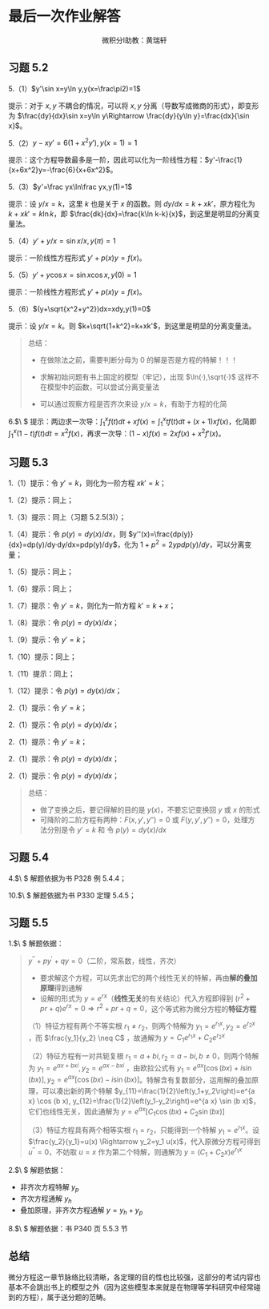 # 最后一次作业解答

<center>微积分Ⅰ助教：黄瑞轩</center>

## 习题 5.2

5.（1）$y'\sin x=y\ln y,y(x=\frac\pi2)=1$

提示：对于 $x,y$ 不耦合的情况，可以将 $x,y$ 分离（导数写成微商的形式），即变形为 $\frac{dy}{dx}\sin x=y\ln y\Rightarrow \frac{dy}{y\ln y}=\frac{dx}{\sin x}$。

5.（2）$y-xy'=6(1+x^2y'),y(x=1)=1$

提示：这个方程导数最多是一阶，因此可以化为一阶线性方程：$y'-\frac{1}{x+6x^2}y=-\frac{6}{x+6x^2}$。

5.（3）$y'=\frac yx\ln\frac yx,y(1)=1$

提示：设 $y/x=k$，这里 $k$ 也是关于 $x$ 的函数。则 $dy/dx=k+xk'$，原方程化为 $k+xk'=k\ln k$，即 $\frac{dk}{dx}=\frac{k\ln k-k}{x}$，到这里是明显的分离变量法。

5.（4）$y'+y/x=\sin x/x,y(\pi)=1$

提示：一阶线性方程形式 $y'+p(x)y=f(x)$。

5.（5）$y'+y\cos x=\sin x\cos x,y(0)=1$

提示：一阶线性方程形式 $y'+p(x)y=f(x)$。

5.（6）$(y+\sqrt{x^2+y^2})dx=xdy,y(1)=0$

提示：设 $y/x=k$。则 $k+\sqrt{1+k^2}=k+xk'$，到这里是明显的分离变量法。

> 总结：
>
> - 在做除法之前，需要判断分母为 0 的解是否是方程的特解！！！
> - 求解初始问题有书上固定的模型（牢记），出现 $\ln(·),\sqrt{·}$ 这样不在模型中的函数，可以尝试分离变量法
>
> - 可以通过观察方程是否齐次来设 $y/x=k$，有助于方程的化简

6.$\ $ 提示：两边求一次导：$\int_1^xf(t)dt+xf(x)=\int_1^xtf(t)dt+(x+1)xf(x)$，化简即 $\int_1^x(1-t)f(t)dt=x^2f(x)$，再求一次导：$(1-x)f(x)=2xf(x)+x^2f'(x)$。

## 习题 5.3

1.（1）提示：令 $y'=k$，则化为一阶方程 $xk'=k$；

1.（2）提示：同上；

1.（3）提示：同上（习题 5.2.5(3)）；

1.（4）提示：令 $p(y)=dy(x)/dx$，则 $y''(x)=\frac{dp(y)}{dx}=dp(y)/dy·dy/dx=pdp(y)/dy$，化为 $1+p^2=2ypdp(y)/dy$，可以分离变量；

1.（5）提示：同上；

1.（6）提示：同上；

1.（7）提示：令 $y'=k$，则化为一阶方程 $k'=k+x$；

1.（8）提示：令 $p(y)=dy(x)/dx$；

1.（9）提示：令 $y'=k$；

1.（10）提示：同上；

1.（11）提示：同上；

1.（12）提示：令 $p(y)=dy(x)/dx$；

2.（1）提示：令 $y'=k$；

2.（1）提示：令 $p(y)=dy(x)/dx$；

2.（1）提示：令 $y'=k$；

2.（1）提示：令 $p(y)=dy(x)/dx$；

2.（1）提示：令 $p(y)=dy(x)/dx$；

> 总结：
>
> - 做了变换之后，要记得解的目的是 $y(x)$，不要忘记变换回 $y$ 或 $x$ 的形式
> - 可降阶的二阶方程有两种：$F(x,y',y'')=0$ 或 $F(y,y',y'')=0$，处理方法分别是令 $y'=k$ 和 令 $p(y)=dy(x)/dx$

## 习题 5.4

4.$\ $ 解题依据为书 P328 例 5.4.4；

10.$\ $ 解题依据为书 P330 定理 5.4.5；

## 习题 5.5

1.$\ $ 解题依据：

> $y^{\prime \prime}+p y^{\prime}+q y=0$（二阶，常系数，线性，齐次）
>
> - 要求解这个方程，可以先求出它的两个线性无关的特解，再由**解的叠加原理**得到通解
> - 设解的形式为 $y=e^{r x}$（**线性无关**的有关结论）代入方程即得到 $\left(r^2+p r+q\right) e^{r x}=0 \Rightarrow r^2+p r+q=0$，这个等式称为微分方程的**特征方程**
>
> （1）特征方程有两个不等实根 $r_1 \neq r_2$，则两个特解为 $y_1=e^{r_1 x}, y_2=e^{r_2 x}$ ，而 $\frac{y_1}{y_2} \neq C$ ，故通解为 $y=C_1 e^{r_1 x}+C_2 e^{r_2 x}$
>
> （2）特征方程有一对共轭复根 $r_1=a+b i, r_2=a-b i, b \neq 0$，则两个特解为 $y_1=e^{a x+b x i}, y_2=e^{a x-b x i}$ ，由欧拉公式有 $y_1=e^{a x}[\cos (b x)+i \sin (b x)], y_2=e^{a x}[\cos (b x)-i \sin (b x)]$。特解含有复数部分，运用解的叠加原理，可以凑出新的两个特解 $y_{11}=\frac{1}{2}\left(y_1+y_2\right)=e^{a x} \cos (b x), y_{12}=\frac{1}{2}\left(y_1-y_2\right)=e^{a x} \sin (b x)$，它们也线性无关，因此通解为 $y=e^{a x}\left[C_1 \cos (b x)+C_2 \sin (b x)\right]$
>
> （3）特征方程具有两个相等实根 $r_1=r_2$，只能得到一个特解 $y_1=e^{r_1 x}$。设 $\frac{y_2}{y_1}=u(x) \Rightarrow y_2=y_1 u(x)$，代入原微分方程可得到 $u^{\prime \prime}=0$，不妨取 $u=x$ 作为第二个特解，则通解为 $y=\left(C_1+C_2 x\right) e^{r_1 x}$

2.$\ $ 解题依据：

- 非齐次方程特解 $y_p$
- 齐次方程通解 $y_h$
- 叠加原理，非齐次方程通解 $y=y_h+y_p$

8.$\ $ 解题依据：书 P340 页 5.5.3 节

## 总结

微分方程这一章节脉络比较清晰，各定理的目的性也比较强，这部分的考试内容也基本不会跳出书上的模型之外（因为这些模型本来就是在物理等学科研究中经常碰到的方程），属于送分题的范畴。

